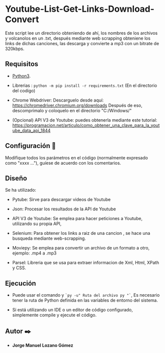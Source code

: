 # Youtube-List-Get-Links-Download-Convert
Este script lee un directorio obteniendo de ahí, los nombres de los archivos y volcanolos en un .txt, después mediante web scrapping obteniene los links de dichas canciones, las descarga y convierte a mp3 con un bitrate de 320kbps.

## Requisitos

* [Python3](https://www.python.org/download/releases/3.0/).

* Librerias : ```python -m pip install -r requirements.txt``` (En el directorio del codigo)

* Chrome Webdriver: Descarguelo desde aquí: https://chromedriver.chromium.org/downloads
  Después de eso, descomprimalo y coloquelo en el directorio "C:/Windows/"
  
* (Opcional) API V3 de Youtube: puedes obtenerla mediante este tutorial: https://programacion.net/articulo/como_obtener_una_clave_para_la_youtube_data_api_1844

## Configuración 🔧

Modifique todos los parámetros en el código (normalmente expresado como "xxxx ..."), guíese de acuerdo con los comentarios.

## Diseño

Se ha utilizado:

* Pytube: Sirve para descargar videos de Youtube

* Json: Procesar los resultados de la API de Youtube

* API V3 de Youtube: Se emplea para hacer peticiones a Youtube, utilizando su propia API,

* Selenium: Para obtener los links a raiz de una cancion , se hace una busqueda mediante web-scrapping.

* Moviepy: Se emplea para convertir un archivo de un formato a otro, ejemplo: .mp4 a .mp3

* Parsel: Libreria que se usa para extraer informacion de Xml, Html, XPath y CSS.

## Ejecución

 * Puede usar el comando y `` `py -u" Ruta del archivo py "` ``, Es necesario tener la ruta de Python definida en las variables de entorno del sistema.

* Si está utilizando un IDE o un editor de código configurado, simplemente compile y ejecute el código.


## Autor ✒️

* **Jorge Manuel Lozano Gómez**
